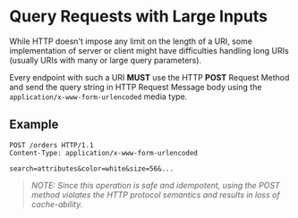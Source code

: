 # Query Requests with Large Inputs

While HTTP doesn't impose any limit on the length of a URI, some implementation of server or client might have difficulties handling long URIs \(usually URIs with many or large query parameters\).

Every endpoint with such a URI **MUST** use the HTTP **POST** Request Method and send the query string in HTTP Request Message body using the `application/x-www-form-urlencoded` media type.

## Example

```text
POST /orders HTTP/1.1
Content-Type: application/x-www-form-urlencoded

search=attributes&color=white&size=56&...
```

> _NOTE: Since this operation is safe and idempotent, using the POST method violates the HTTP protocol semantics and results in loss of cache-ability._

